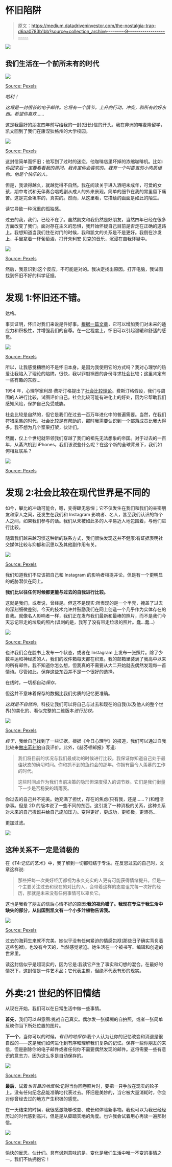# 怀旧陷阱

> 原文：<https://medium.datadriveninvestor.com/the-nostalgia-trap-d6aa0783b1bb?source=collection_archive---------9----------------------->

[![](img/44af4150e2365951b40fb6a13323bf49.png)](http://www.track.datadriveninvestor.com/1B9E)

## 我们生活在一个前所未有的时代

![](img/1136cc83731579429237b9bacf61f3e7.png)

[Source: Pexels](https://www.pexels.com/photo/person-with-body-painting-1209843/)

*哈利！*

*这将是一封很长的电子邮件。它将有一个情节，上升的行动，冲突，和所有的好东西。希望你喜欢……*

这是我最好的朋友四年前写给我的一封(很长)信的开头。我在非洲的喀麦隆留学，凯文回到了我们在康涅狄格州的大学校园。

![](img/9a85596cbcb71e796cb999e3747e84f9.png)

[Source: Pexels](https://www.pexels.com/photo/ball-shaped-blur-close-up-focus-346885/)

这封信简单而怀旧；他写到了过时的迷恋，他咖啡店里坏掉的浓缩咖啡机。比如:*你回来后一定要看看我的房间。我肯定你会喜欢的。我有一个叫雷吉的小肉质植物。他是个快乐的人。*

但是，我读得越久，就越觉得不自然。我在阅读关于进入酒吧未成年，可爱的女孩，期中考试和无伴奏合唱戏剧从成人的外来景观。简单的细节在我的胃里留下痛苦。这是完全坦率的，真实的。然而，从这里看，它描绘的画面是如此的陌生。

读它导致一种沉重的孤独感。

过去的我，我们，已经不在了。虽然凯文和我仍然是好朋友，当然四年已经在很多方面改变了我们。面对存在主义的恐惧，我开始怀疑自己目前是否走在正确的道路上。我想知道当我们住在对门的时候，我和凯文的关系是不是更好。我倒在沙发上，手里拿着一杯葡萄酒，打开朱利安·贝克的音乐，沉浸在自我怀疑中。

![](img/ab52d1a724589292bc15648f06a005bb.png)

[Source: Pexels](https://www.pexels.com/photo/close-up-photography-of-fawn-pug-covered-with-brown-cloth-374898/)

然后，我意识到:这个反应，不可能是对的。我决定找出原因。打开电脑，我试图找到怀旧不好的科学证据。

# 发现 1:怀旧还不错。

达格。

事实证明，怀旧对我们来说是件好事。[根据一篇文章](https://www.bustle.com/p/7-ways-nostalgia-changes-your-brain-according-to-science-12062453)，它可以增加我们对未来的适应力和积极性，并增强我们的自尊。在一定程度上，怀旧可以引起温暖和舒适的感觉。

![](img/43812128148cf9287ad79c9ddc843ba7.png)

[Source: Pexels](https://www.pexels.com/photo/collection-of-gray-scale-photos-699782/)

所以，让我感觉糟糕的不是怀旧本身。是因为我使用它的方式吗？我对心理学的热爱让我陷入了理论的陷阱。很快，我以罪魁祸首的身份寻求社会比较；这里肯定有一些有趣的东西…

1954 年，心理学家利昂·费斯汀格提出了[社会比较理论](https://www.psychologytoday.com/us/basics/social-comparison-theory)。费斯汀格假设，我们与周围的人进行比较，试图评价自己。社会比较可能有进化上的好处，因为它帮助我们感知风险，保护自己免受威胁。

社会比较是自然的，但它是我们在过去一百万年进化中的普遍需要。当然，在我们狩猎采集的时代，社会比较是有帮助的，那时我需要认识到一个部落成员比我大得多。我不想为几个浆果打架，伙计们。

然而，仅上个世纪就带领我们穿越了我们的祖先无法想象的帝国。对于过去的一百年，从蒸汽机到 iPhones，我们该说些什么呢？在这个新的全球背景下，我们如何相互联系？

![](img/479430f8f5ba875357544c240ee74626.png)

[Source: Pexels](https://www.pexels.com/photo/collection-of-gray-scale-photos-699782/)

# 发现 2:社会比较在现代世界是不同的

如今，攀比的冲动可能会，嗯，变得肆无忌惮；它不仅发生在我们和我们的亲密朋友和家人之间，还发生在我们和 Instagram 影响者、名人，甚至我们认识的每个人之间，如果我们参与的话。我们从未被如此多的人平易近人地包围着，与他们进行比较。

随着我们越来越习惯这种新的联系方式，我们很快发现这并不健康:有证据表明社交媒体比较与抑郁和沉思以及其他副作用有关。

![](img/714a038a20fb4230fb82710655b906e1.png)

[Source: Pexels](https://www.pexels.com/photo/apple-applications-apps-cell-phone-607812/)

我们知道我们不应该把自己和 Instagram 的影响者相提并论，但是有一个更明显的威胁潜伏在网上。

**我们比以往任何时候都更能与过去的自我进行比较。**

这就是我们，或者说，曾经是。但这不是现实:所表现的是一个半壳，掩盖了过去的深刻细微差别。今天的技术允许并鼓励我们在网上创造一个几乎作为实体存在的自我。就像名人影响者一样，我们正在发布我们最新和最棒的照片，而不是我们今天忘记带走的垃圾的照片(讽刺的是，我写了没有带走垃圾的照片。蠢…蠢…)

![](img/af3aee53c8a4901e428e03c6d2a778b6.png)

[Source: Pexels](https://www.pexels.com/photo/selfie-family-generation-father-9746/)

也许我们会在脸书上发布一个状态，或者在 Instagram 上发布一张照片。除了少数幸运和神经质的人，我们的收件箱每天都在积累。我的邮箱里装满了我高中以来的所有邮件。我不知道你怎么想，但我真的不需要从大二开始就去偶然发现每一首情诗。尽管如此，保存这些东西并不是一个很好的选择。

在线时，一切都自动*保存。*

但这并不意味着保存的数据比我们劣质的记忆更准确。

*这就是不自然的*。科技让我们可以将自己与过去和现在的自我(以及他人的整个世界)的美化的、看似完整的二维版本*进行比较。*

![](img/deb104b32ba70f351b51d89082a81205.png)

[Source: Pexels](https://www.pexels.com/photo/closeup-photo-of-primate-1207875/)

*终于*，我给自己找到了一些证据。根据《今日心理学》的报道，我们可以通过自我比较来[做出苛刻的](https://www.psychologytoday.com/us/blog/philosophy-stirred-not-shaken/201804/comparing-your-present-self-your-past-self)自我评价。此外，《赫芬顿邮报》写道:

> 我们将目前的状况与我们最成功的时候进行比较。我保证你知道自己处于最佳状态的确切时间。你和抓不到的鱼约会的那年。你拥有最令人羡慕的工作的时代。
> 
> 这些时间点作为我们当前决策的隐形但深度侵入的调节器。它们是我们衡量下一步是否稳妥的晴雨表。

你过去的自己并不完美。她充满了担忧，存在的焦虑(只有我，还是……？)和粗活杂事。但是 2D 的版本说了一些不同的东西。这引发了一种消极的关系，这种关系对未来的自己撒谎并给自己施加压力。变得更好，更成功，更积极，更漂亮…

更加过滤。

![](img/219e261dfc2df5ecc47ebbcf87590e7c.png)

## 这种关系不一定是消极的

在《T4:记忆的艺术》中，我了解到一切都归结于专注。在反思过去的自己时，文章这样说:

> 那些把每一次美好经历都视为永久充实的人更有可能获得情绪提升。但是一个主要关注过去和现在的对比的人，会带着这样的态度诅咒每一次好的经历，那就是未来没有任何事情可以辜负它。

这也是我看了朋友的信后心情不好的原因:**我的视角错了。我现在专注于我生活中缺失的部分，从出国到凯文有一个小多汁植物告诉我。**

![](img/aaa15671cdf08d4068af8f01d4a4f4b5.png)

[Source: Pexels](https://www.pexels.com/photo/ball-shaped-blur-close-up-focus-346885/)

过去的海莉生来就不完美。她似乎没有任何紧迫的情感包袱(那些日子确实背负着这些包袱)，也没有今天的，当然感觉紧迫。她生活在一个被书写、编辑和创造的世界里。

读这封信似乎是超现实的，因为它是:我读它产生了事实和幻想的混合。在最好的情况下，这封信是一件艺术品；它代表主题，但绝不代表有形的现实。

# 外卖:21 世纪的怀旧情结

从现在开始，我们可以在日常生活中做一些事情。

**首先**，我们可以*贴*意图:挑战自己真实。偶尔发一张模糊的自拍照，或者一张简单反映你当下所处位置的图片。

**下一个**，当你可以的时候，*有目的地保存*:我个人认为让你的记忆改变和消退是很自然的——这是我们如何进化到有序和理解我们复杂的记忆。保存一些你朋友的来信，但是删除你的电子邮件或者任何你不需要偶然发现的邮件。这将需要一些有意识的意志力，因为这么多是自动保存的。

![](img/9988787386aab30f9ce31aca2753054c.png)

[Source: Pexels](https://www.pexels.com/photo/pile-of-covered-books-159751/)

**最后**，试着*也有目的地反映*:记得当你回卷照片时，要把一只手放在现实的轮子上。没有任何纪念品能准确地代表过去。怀旧是美妙的，当它被大量消耗时，你会对你曾经去过的地方产生积极的感觉。

在一天结束的时候，我很感激能够改变、成长和体验新事物。我也可以为我已经经历过的时代感到高兴，但是是从脚踏实地的角度。也许我会试着用心再读一遍那封信。

![](img/54c19a07f452ddef6de773a1e6621c4f.png)

[Source: Pexels](https://www.pexels.com/photo/wide-angle-photo-of-road-1563355/)

愉快的反思，伙计们。具有讽刺意味的是，变化是我们生活中唯一不变的事情之一。我们不妨拥抱它！